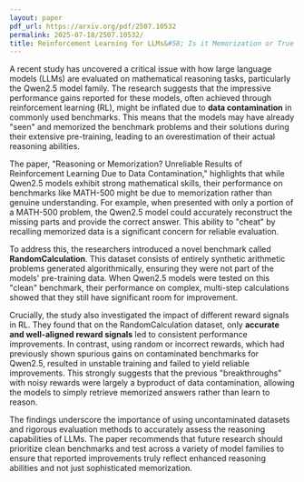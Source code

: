 ```yaml
---
layout: paper
pdf_url: https://arxiv.org/pdf/2507.10532
permalink: 2025-07-18/2507.10532/
title: Reinforcement Learning for LLMs&#58; Is it Memorization or True Reasoning?
---
```




A recent study has uncovered a critical issue with how large language models (LLMs) are evaluated on mathematical reasoning tasks, particularly the Qwen2.5 model family. The research suggests that the impressive performance gains reported for these models, often achieved through reinforcement learning (RL), might be inflated due to **data contamination** in commonly used benchmarks. This means that the models may have already "seen" and memorized the benchmark problems and their solutions during their extensive pre-training, leading to an overestimation of their actual reasoning abilities.

The paper, "Reasoning or Memorization? Unreliable Results of Reinforcement Learning Due to Data Contamination," highlights that while Qwen2.5 models exhibit strong mathematical skills, their performance on benchmarks like MATH-500 might be due to memorization rather than genuine understanding. For example, when presented with only a portion of a MATH-500 problem, the Qwen2.5 model could accurately reconstruct the missing parts and provide the correct answer. This ability to "cheat" by recalling memorized data is a significant concern for reliable evaluation.

To address this, the researchers introduced a novel benchmark called **RandomCalculation**. This dataset consists of entirely synthetic arithmetic problems generated algorithmically, ensuring they were not part of the models' pre-training data. When Qwen2.5 models were tested on this "clean" benchmark, their performance on complex, multi-step calculations showed that they still have significant room for improvement.

Crucially, the study also investigated the impact of different reward signals in RL. They found that on the RandomCalculation dataset, only **accurate and well-aligned reward signals** led to consistent performance improvements. In contrast, using random or incorrect rewards, which had previously shown spurious gains on contaminated benchmarks for Qwen2.5, resulted in unstable training and failed to yield reliable improvements. This strongly suggests that the previous "breakthroughs" with noisy rewards were largely a byproduct of data contamination, allowing the models to simply retrieve memorized answers rather than learn to reason.

The findings underscore the importance of using uncontaminated datasets and rigorous evaluation methods to accurately assess the reasoning capabilities of LLMs. The paper recommends that future research should prioritize clean benchmarks and test across a variety of model families to ensure that reported improvements truly reflect enhanced reasoning abilities and not just sophisticated memorization.